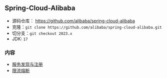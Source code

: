 ## Spring-Cloud-Alibaba
- 源码仓库： https://github.com/alibaba/spring-cloud-alibaba
- 克隆：`git clone https://github.com/alibaba/spring-cloud-alibaba.git`
- 切分支：`git checkout 2023.x`
- JDK: `17`

### 内容
- [服务发现与注册](服务发现与注册.md)
- [限流熔断](限流熔断.md)